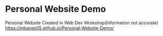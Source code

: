 # Personal Website Demo
Personal Website Created in Web Dev Wrokshop(Information not accurate)
https://mbanes05.github.io/Personal-Website-Demo/
